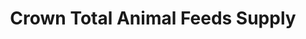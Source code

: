 ---
title: "Crown Total Animal Feeds Supply"
url: /san-pablo/crown-total-animal-feeds-supply/
shop: Landwirtschaftlich
---